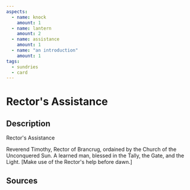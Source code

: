 ```yaml
---
aspects: 
  - name: knock
    amount: 1
  - name: lantern
    amount: 2
  - name: assistance
    amount: 1
  - name: "an introduction"
    amount: 1
tags:
  - sundries
  - card
---
```

# Rector's Assistance
## Description
Rector's Assistance

Reverend Timothy, Rector of Brancrug, ordained by the Church of the Unconquered Sun. A learned man, blessed in the Tally, the Gate, and the Light. [Make use of the Rector's help before dawn.]
## Sources

